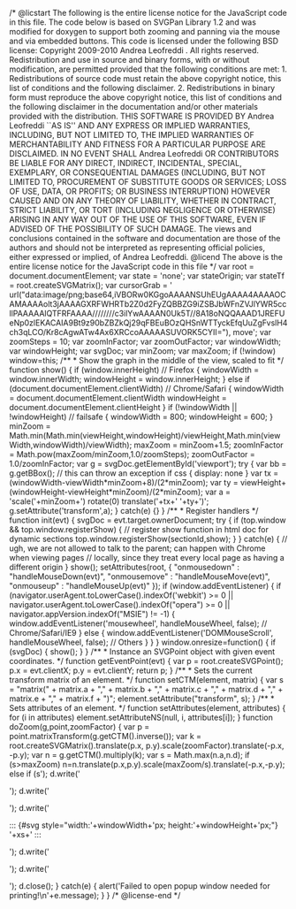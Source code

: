 /\* \@licstart The following is the entire license notice for the
JavaScript code in this file. The code below is based on SVGPan Library
1.2 and was modified for doxygen to support both zooming and panning via
the mouse and via embedded buttons. This code is licensed under the
following BSD license: Copyright 2009-2010 Andrea Leofreddi . All rights
reserved. Redistribution and use in source and binary forms, with or
without modification, are permitted provided that the following
conditions are met: 1. Redistributions of source code must retain the
above copyright notice, this list of conditions and the following
disclaimer. 2. Redistributions in binary form must reproduce the above
copyright notice, this list of conditions and the following disclaimer
in the documentation and/or other materials provided with the
distribution. THIS SOFTWARE IS PROVIDED BY Andrea Leofreddi \`\`AS
IS\'\' AND ANY EXPRESS OR IMPLIED WARRANTIES, INCLUDING, BUT NOT LIMITED
TO, THE IMPLIED WARRANTIES OF MERCHANTABILITY AND FITNESS FOR A
PARTICULAR PURPOSE ARE DISCLAIMED. IN NO EVENT SHALL Andrea Leofreddi OR
CONTRIBUTORS BE LIABLE FOR ANY DIRECT, INDIRECT, INCIDENTAL, SPECIAL,
EXEMPLARY, OR CONSEQUENTIAL DAMAGES (INCLUDING, BUT NOT LIMITED TO,
PROCUREMENT OF SUBSTITUTE GOODS OR SERVICES; LOSS OF USE, DATA, OR
PROFITS; OR BUSINESS INTERRUPTION) HOWEVER CAUSED AND ON ANY THEORY OF
LIABILITY, WHETHER IN CONTRACT, STRICT LIABILITY, OR TORT (INCLUDING
NEGLIGENCE OR OTHERWISE) ARISING IN ANY WAY OUT OF THE USE OF THIS
SOFTWARE, EVEN IF ADVISED OF THE POSSIBILITY OF SUCH DAMAGE. The views
and conclusions contained in the software and documentation are those of
the authors and should not be interpreted as representing official
policies, either expressed or implied, of Andrea Leofreddi. \@licend The
above is the entire license notice for the JavaScript code in this file
\*/ var root = document.documentElement; var state = \'none\'; var
stateOrigin; var stateTf = root.createSVGMatrix(); var cursorGrab = \'
url(\"data:image/png;base64,iVBORw0KGgoAAAANSUhEUgAAAA4AAAAOCAMAAAAolt3jAAAAGXRFWHRTb2Z0d2FyZQBBZG9iZSBJbWFnZVJlYWR5ccllPAAAAAlQTFRFAAAA////////c3ilYwAAAAN0Uk5T//8A18oNQQAAAD1JREFUeNp0zlEKACAIA9Bt9z90bZBZkQj29qFBEuBOzQHSnWTTyckEfqUuZgFvslH4ch3qLCO/Kr8cAgwATw4Ax6XRCcoAAAAASUVORK5CYII=\"),
move\'; var zoomSteps = 10; var zoomInFactor; var zoomOutFactor; var
windowWidth; var windowHeight; var svgDoc; var minZoom; var maxZoom; if
(!window) window=this; /\*\* \* Show the graph in the middle of the
view, scaled to fit \*/ function show() { if (window.innerHeight) //
Firefox { windowWidth = window.innerWidth; windowHeight =
window.innerHeight; } else if (document.documentElement.clientWidth) //
Chrome/Safari { windowWidth = document.documentElement.clientWidth
windowHeight = document.documentElement.clientHeight } if (!windowWidth
\|\| !windowHeight) // failsafe { windowWidth = 800; windowHeight = 600;
} minZoom =
Math.min(Math.min(viewHeight,windowHeight)/viewHeight,Math.min(viewWidth,windowWidth)/viewWidth);
maxZoom = minZoom+1.5; zoomInFactor =
Math.pow(maxZoom/minZoom,1.0/zoomSteps); zoomOutFactor =
1.0/zoomInFactor; var g = svgDoc.getElementById(\'viewport\'); try { var
bb = g.getBBox(); // this can throw an exception if css { display: none
} var tx = (windowWidth-viewWidth\*minZoom+8)/(2\*minZoom); var ty =
viewHeight+(windowHeight-viewHeight\*minZoom)/(2\*minZoom); var a =
\'scale(\'+minZoom+\') rotate(0) translate(\'+tx+\' \'+ty+\')\';
g.setAttribute(\'transform\',a); } catch(e) {} } /\*\* \* Register
handlers \*/ function init(evt) { svgDoc = evt.target.ownerDocument; try
{ if (top.window && top.window.registerShow) { // register show function
in html doc for dynamic sections
top.window.registerShow(sectionId,show); } } catch(e) { // ugh, we are
not allowed to talk to the parent; can happen with Chrome when viewing
pages // locally, since they treat every local page as having a
different origin } show(); setAttributes(root, { \"onmousedown\" :
\"handleMouseDown(evt)\", \"onmousemove\" : \"handleMouseMove(evt)\",
\"onmouseup\" : \"handleMouseUp(evt)\" }); if (window.addEventListener)
{ if (navigator.userAgent.toLowerCase().indexOf(\'webkit\') \>= 0 \|\|
navigator.userAgent.toLowerCase().indexOf(\"opera\") \>= 0 \|\|
navigator.appVersion.indexOf(\"MSIE\") != -1) {
window.addEventListener(\'mousewheel\', handleMouseWheel, false); //
Chrome/Safari/IE9 } else { window.addEventListener(\'DOMMouseScroll\',
handleMouseWheel, false); // Others } } } window.onresize=function() {
if (svgDoc) { show(); } } /\*\* \* Instance an SVGPoint object with
given event coordinates. \*/ function getEventPoint(evt) { var p =
root.createSVGPoint(); p.x = evt.clientX; p.y = evt.clientY; return p; }
/\*\* \* Sets the current transform matrix of an element. \*/ function
setCTM(element, matrix) { var s = \"matrix(\" + matrix.a + \",\" +
matrix.b + \",\" + matrix.c + \",\" + matrix.d + \",\" + matrix.e +
\",\" + matrix.f + \")\"; element.setAttribute(\"transform\", s); }
/\*\* \* Sets attributes of an element. \*/ function
setAttributes(element, attributes) { for (i in attributes)
element.setAttributeNS(null, i, attributes\[i\]); } function
doZoom(g,point,zoomFactor) { var p =
point.matrixTransform(g.getCTM().inverse()); var k =
root.createSVGMatrix().translate(p.x,
p.y).scale(zoomFactor).translate(-p.x, -p.y); var n =
g.getCTM().multiply(k); var s = Math.max(n.a,n.d); if (s\>maxZoom)
n=n.translate(p.x,p.y).scale(maxZoom/s).translate(-p.x,-p.y); else if
(s\'); d.write(\'

\'); d.write(\'

\'); d.write(\'

::: {#svg style="width:'+windowWidth+'px; height:'+windowHeight+'px;"}
\'+xs+\'
:::

\'); d.write(\'

\'); d.write(\'

\'); d.close(); } catch(e) { alert(\'Failed to open popup window needed
for printing!\\n\'+e.message); } } /\* \@license-end \*/
